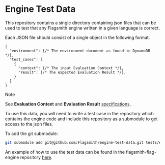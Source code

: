 # Engine Test Data

This repository contains a single directory containing json files that can be used to test that any Flagsmith engine
written in a given language is correct. 

Each JSON file should consist of a single object in the following format.

```jsonc
{
  "environment": {/* The environment document as found in DynamoDB */},
  "test_cases": [
    {
      "context": {/* The input Evaluation Context */},
      "result": {/* The expected Evaluation Result */},
    }
  ]
}
```

> [!NOTE]
> See **Evaluation Context** and **Evaluation Result** [specifications](https://github.com/Flagsmith/flagsmith/blob/main/sdk/).

To use this data, you will need to write a test case in the repository which contains the engine code and include 
this repository as a submodule to get access to the json files.

To add the git submodule: 

```bash
git submodule add git@github.com:Flagsmith/engine-test-data.git tests/engine_tests/engine-test-data
```

An example of how to use the test data can be found in the flagsmith-flag-engine repository 
[here](https://github.com/Flagsmith/flagsmith-engine/blob/main/tests/engine_tests/test_engine.py).  
